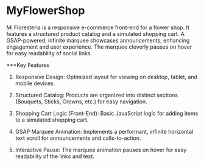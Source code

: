 # MyFlowerShop
Mi Floresteria is a responsive e-commerce front-end for a flower shop. It features a structured product catalog and a simulated shopping cart. A GSAP-powered, infinite marquee showcases announcements, enhancing engagement and user experience. The marquee cleverly pauses on hover for easy readability of social links.

***Key Features
 1) Responsive Design: Optimized layout for viewing on desktop, tablet, and mobile devices.

 2) Structured Catalog: Products are organized into distinct sections (Bouquets, Sticks, Crowns, etc.) for easy navigation.

 3) Shopping Cart Logic (Front-End): Basic JavaScript logic for adding items to a simulated shopping cart.

 4) GSAP Marquee Animation: Implements a performant, infinite horizontal text scroll for announcements and calls-to-action.

 5) Interactive Pause: The marquee animation pauses on hover for easy readability of the links and text.
